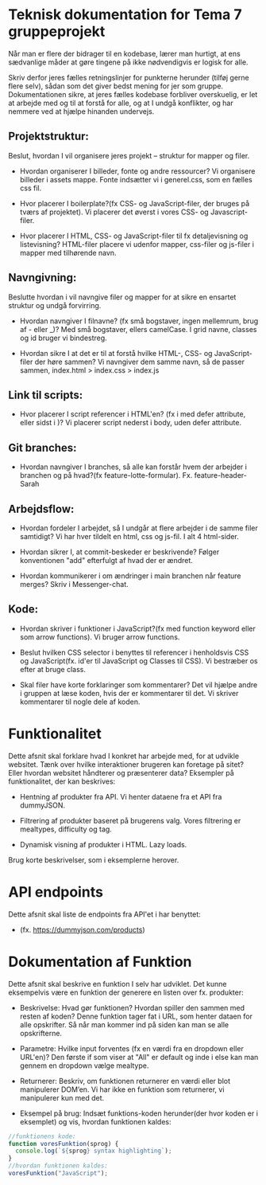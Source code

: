 # Teknisk dokumentation for Tema 7 gruppeprojekt

Når man er flere der bidrager til en kodebase, lærer man hurtigt, at ens sædvanlige måder at gøre tingene på ikke nødvendigvis er logisk for alle.

Skriv derfor jeres fælles retningslinjer for punkterne herunder (tilføj gerne flere selv), sådan som det giver bedst mening for jer som gruppe. Dokumentationen sikre, at jeres fælles kodebase forbliver overskuelig, er let at arbejde med og til at forstå for alle, og at I undgå konflikter, og har nemmere ved at hjælpe hinanden undervejs.

## Projektstruktur:

Beslut, hvordan I vil organisere jeres projekt – struktur for mapper og filer.

- Hvordan organiserer I billeder, fonte og andre ressourcer?
  Vi organisere billeder i assets mappe. Fonte indsætter vi i generel.css, som en fælles css fil.

- Hvor placerer I boilerplate?(fx CSS- og JavaScript-filer, der bruges på tværs af projektet).
  Vi placerer det øverst i vores CSS- og Javascript-filer.

- Hvor placerer I HTML, CSS- og JavaScript-filer til fx detaljevisning og listevisning?
  HTML-filer placere vi udenfor mapper, css-filer og js-filer i mapper med tilhørende navn.

## Navngivning:

Beslutte hvordan i vil navngive filer og mapper for at sikre en ensartet struktur og undgå forvirring.

- Hvordan navngiver I filnavne? (fx små bogstaver, ingen mellemrum, brug af - eller \_)?
  Med små bogstaver, ellers camelCase. I grid navne, classes og id bruger vi bindestreg.

- Hvordan sikre I at det er til at forstå hvilke HTML-, CSS- og JavaScript-filer der høre sammen?
  Vi navngiver dem samme navn, så de passer sammen, index.html > index.css > index.js

## Link til scripts:

- Hvor placerer I script referencer i HTML'en? (fx i <head> med defer attribute, eller sidst i <body>)?
  Vi placerer script nederst i body, uden defer attribute.

## Git branches:

- Hvordan navngiver I branches, så alle kan forstår hvem der arbejder i branchen og på hvad?(fx feature-lotte-formular).
  Fx. feature-header-Sarah

## Arbejdsflow:

- Hvordan fordeler I arbejdet, så I undgår at flere arbejder i de samme filer samtidigt?
  Vi har hver tildelt en html, css og js-fil. I alt 4 html-sider.

- Hvordan sikrer I, at commit-beskeder er beskrivende?
  Følger konventionen "add" efterfulgt af hvad der er ændret.

- Hvordan kommunikerer i om ændringer i main branchen når feature merges?
  Skriv i Messenger-chat.

## Kode:

- Hvordan skriver i funktioner i JavaScript?(fx med function keyword eller som arrow functions).
  Vi bruger arrow functions.

- Beslut hvilken CSS selector i benyttes til referencer i henholdsvis CSS og JavaScript(fx. id'er til JavaScript og Classes til CSS). Vi bestræber os efter at bruge class.

- Skal filer have korte forklaringer som kommentarer? Det vil hjælpe andre i gruppen at læse koden, hvis der er kommentarer til det.
  Vi skriver kommentarer til nogle dele af koden.

# Funktionalitet

Dette afsnit skal forklare hvad I konkret har arbejde med, for at udvikle websitet. Tænk over hvilke interaktioner brugeren kan foretage på sitet? Eller hvordan websitet håndterer og præsenterer data? Eksempler på funktionalitet, der kan beskrives:

- Hentning af produkter fra API.
  Vi henter dataene fra et API fra dummyJSON.

- Filtrering af produkter baseret på brugerens valg.
  Vores filtrering er mealtypes, difficulty og tag.

- Dynamisk visning af produkter i HTML.
  Lazy loads.

Brug korte beskrivelser, som i eksemplerne herover.

# API endpoints

Dette afsnit skal liste de endpoints fra API'et i har benyttet:

- (fx. https://dummyjson.com/products)

# Dokumentation af Funktion

Dette afsnit skal beskrive en funktion I selv har udviklet. Det kunne eksempelvis være en funktion der generere en listen over fx. produkter:

- Beskrivelse: Hvad gør funktionen? Hvordan spiller den sammen med resten af koden?
  Denne funktion tager fat i URL, som henter dataen for alle opskrifter. Så når man kommer ind på siden kan man se alle opskrifterne.

- Parametre: Hvilke input forventes (fx en værdi fra en dropdown eller URL'en)?
  Den første if som viser at "All" er default og inde i else kan man gennem en dropdown vælge mealtype.

- Returnerer: Beskriv, om funktionen returnerer en værdi eller blot manipulerer DOM’en.
  Vi har ikke en funktion som returnerer, vi manipulerer kun med det.

- Eksempel på brug: Indsæt funktions-koden herunder(der hvor koden er i eksemplet) og vis, hvordan funktionen kaldes:
<!-- const url = "https://dummyjson.com/recipes?limit=0"; -->

<!-- let allRecipes,
  filteredData,
  mealType = "All"; -->

<!-- function hentData() {
  fetch(url)
    .then((response) => response.json())
    .then((data) => {
      allRecipes = data.recipes;
      filteredData = allRecipes;
      buildSelects();
      visListe(allRecipes);
    }); -->

<!-- function filterMealType(event) { -->

 <!-- // Hvilken mealType er valgt på select-listen?
  mealType = event.target.value;
  if (mealType == "All") {
    visListe(filteredData);
    h1.textContent = "Recipes/ " + mealType + " (" + filteredData.length + ")";
  } else {
    // Her filtreres det allerede filtrerede data efter den valgte mealType
    const filteredMealtypeData = filteredData.filter((recipe) => recipe.mealType.includes(mealType));
    // Det filtrerede data vises
    visListe(filteredMealtypeData);

    // overskriften rettes så den viser, hvad der er valgt
    // .length giver antallet af opskrifter på den aktuelle liste
    h1.textContent = "Recipes/ " + mealType + " (" + filteredMealtypeData.length + ")";
  } -->

```javascript
//funktionens kode:
function voresFunktion(sprog) {
  console.log(`${sprog} syntax highlighting`);
}
//hvordan funktionen kaldes:
voresFunktion("JavaScript");
```
